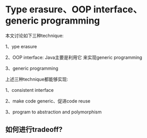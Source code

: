 # Type erasure、OOP interface、generic programming

本文讨论如下三种technique:

1、ype erasure

2、OOP interface: Java主要是利用它 来实现generic  programming

3、generic programming

上述三种technique都能够实现:

1、consistent interface

2、make code generic、促进code reuse

3、program to abstraction and polymorphism



## 如何进行tradeoff?
